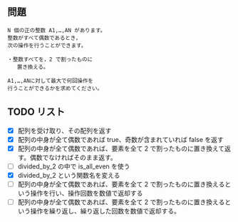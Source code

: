 ## 問題

```
N 個の正の整数 A1,…,AN があります。
整数がすべて偶数であるとき，
次の操作を行うことができます。

・整数すべてを，2 で割ったものに
   置き換える。

A1,…,ANに対して最大で何回操作を
行うことができるかを求めてください。
```

## TODO リスト

- [x] 配列を受け取り、その配列を返す
- [x] 配列の中身が全て偶数であれば true、奇数が含まれていれば false を返す
- [x] 配列の中身が全て偶数であれば、要素を全て 2 で割ったものに置き換えて返す。偶数でなければそのまま返す。
- [ ] divided_by_2 の中で is_all_even を使う
- [x] divided_by_2 という関数名を変える
- [ ] 配列の中身が全て偶数であれば、要素を全て 2 で割ったものに置き換えるという操作を行い、操作回数を数値で返却する
- [ ] 配列の中身が全て偶数であれば、要素を全て 2 で割ったものに置き換えるという操作を繰り返し、繰り返した回数を数値で返却する。
